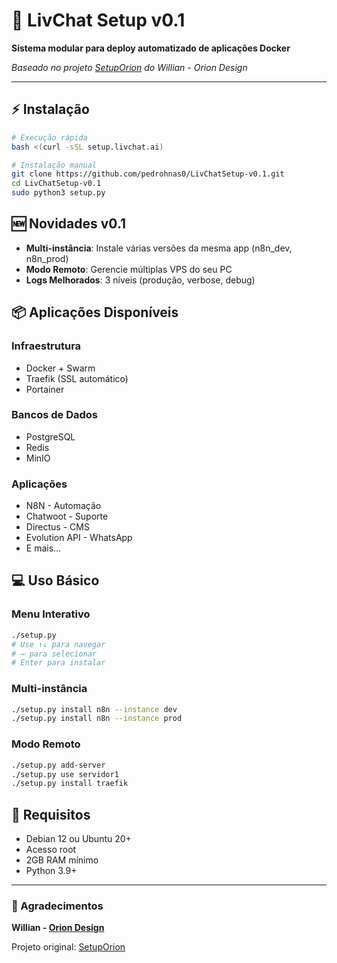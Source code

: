 # 🚀 LivChat Setup v0.1

**Sistema modular para deploy automatizado de aplicações Docker**

*Baseado no projeto [SetupOrion](https://github.com/oriondesign2015/SetupOrion) do Willian - Orion Design*

---

## ⚡ **Instalação**

```bash
# Execução rápida
bash <(curl -sSL setup.livchat.ai)

# Instalação manual
git clone https://github.com/pedrohnas0/LivChatSetup-v0.1.git
cd LivChatSetup-v0.1
sudo python3 setup.py
```

## 🆕 **Novidades v0.1**

- **Multi-instância**: Instale várias versões da mesma app (n8n_dev, n8n_prod)
- **Modo Remoto**: Gerencie múltiplas VPS do seu PC
- **Logs Melhorados**: 3 níveis (produção, verbose, debug)

## 📦 **Aplicações Disponíveis**

### Infraestrutura
- Docker + Swarm
- Traefik (SSL automático)
- Portainer

### Bancos de Dados  
- PostgreSQL
- Redis
- MinIO

### Aplicações
- N8N - Automação
- Chatwoot - Suporte
- Directus - CMS
- Evolution API - WhatsApp
- E mais...

## 💻 **Uso Básico**

### Menu Interativo
```bash
./setup.py
# Use ↑↓ para navegar
# → para selecionar
# Enter para instalar
```

### Multi-instância
```bash
./setup.py install n8n --instance dev
./setup.py install n8n --instance prod
```

### Modo Remoto
```bash
./setup.py add-server
./setup.py use servidor1
./setup.py install traefik
```

## 🔧 **Requisitos**

- Debian 12 ou Ubuntu 20+
- Acesso root
- 2GB RAM mínimo
- Python 3.9+

---

### 💝 Agradecimentos

**Willian - [Orion Design](https://oriondesign.art.br/)**

Projeto original: [SetupOrion](https://github.com/oriondesign2015/SetupOrion)